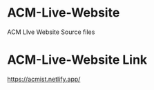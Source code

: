 # ACM-Live-Website
ACM LIve Website Source files

# ACM-Live-Website Link
https://acmist.netlify.app/

